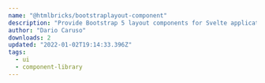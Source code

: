 ```yaml
---
name: "@htmlbricks/bootstraplayout-component"
description: "Provide Bootstrap 5 layout components for Svelte applications."
author: "Dario Caruso"
downloads: 2
updated: "2022-01-02T19:14:33.396Z"
tags: 
  - ui
  - component-library
---
```

